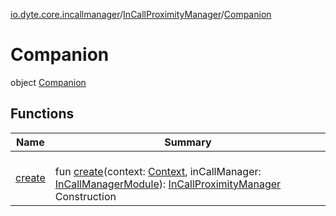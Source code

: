 [io.dyte.core.incallmanager](../../index.md)/[InCallProximityManager](../index.md)/[Companion](index.md)

# Companion


object [Companion](index.md)

## Functions

| Name | Summary |
|---|---|
| [create](create.md) | <br/>fun [create](create.md)(context: [Context](https://developer.android.com/reference/kotlin/android/content/Context.html), inCallManager: [InCallManagerModule](../../-in-call-manager-module/index.md)): [InCallProximityManager](../index.md)<br/>Construction |
